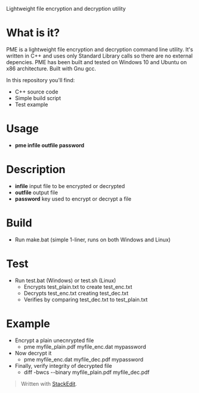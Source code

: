 ﻿Lightweight file encryption and decryption utility

# What is it?
PME is a lightweight file encryption and decryption command line utility. It's written in C++ and uses only Standard Library calls so there are no external depencies. PME has been built and tested on Windows 10 and Ubuntu on x86 architecture. Built with Gnu gcc.

In this repository you'll find:
* C++ source code
* Simple build script
* Test example
# Usage
* **pme infile outfile password**
# Description
* **infile** input file to be encrypted or decrypted
* **outfile** output file
* **password** key used to encrypt or decrypt a file
# Build
* Run make.bat (simple 1-liner, runs on both Windows and Linux)
# Test
* Run test.bat (Windows) or test.sh (Linux)
	* Encrypts test_plain.txt to create test_enc.txt
	* Decrypts test_enc.txt creating test_dec.txt
	* Verifies by comparing test_dec.txt to test_plain.txt
# Example
* Encrypt a plain unecnrypted file
	* pme myfile_plain.pdf myfile_enc.dat mypassword
* Now decrypt it
	* pme myfile_enc.dat myfile_dec.pdf mypassword
* Finally, verify integrity of decrypted file
	* diff -bwcs --binary myfile_plain.pdf myfile_dec.pdf
> Written with [StackEdit](https://stackedit.io/).

